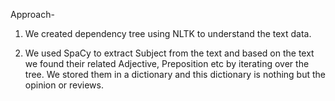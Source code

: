Approach-

1. We created dependency tree using NLTK to understand the text data.

2. We used SpaCy to extract Subject from the text and based on the text we found their related Adjective, Preposition etc by iterating over the tree. We stored them in a dictionary and this dictionary is nothing but the opinion or reviews.